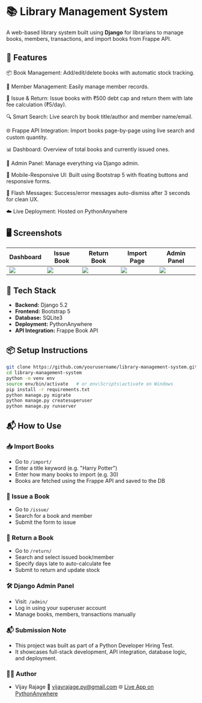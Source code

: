 # 📚 Library Management System

A web-based library system built using **Django** for librarians to manage books, members, transactions, and import books from Frappe API.

## 🚀 Features

📦 Book Management: Add/edit/delete books with automatic stock tracking.

🧑 Member Management: Easily manage member records.

🔄 Issue & Return: Issue books with ₹500 debt cap and return them with late fee calculation (₹5/day).

🔍 Smart Search: Live search by book title/author and member name/email.

🌐 Frappe API Integration: Import books page-by-page using live search and custom quantity.

📊 Dashboard: Overview of total books and currently issued ones.

🔐 Admin Panel: Manage everything via Django admin.

📱 Mobile-Responsive UI: Built using Bootstrap 5 with floating buttons and responsive forms.

🔔 Flash Messages: Success/error messages auto-dismiss after 3 seconds for clean UX.

☁️ Live Deployment: Hosted on PythonAnywhere

## 🖥️ Screenshots

| Dashboard | Issue Book | Return Book | Import Page | Admin Panel |
|----------|------------|-------------|-------------|-------------|
| ![](screenshots/dashboard.png) | ![](screenshots/issue.png) | ![](screenshots/return.png) | ![](screenshots/import.png) | ![](screenshots/admin.png) |

## 🔧 Tech Stack

- **Backend:** Django 5.2
- **Frontend:** Bootstrap 5
- **Database:** SQLite3
- **Deployment:** PythonAnywhere
- **API Integration:** Frappe Book API

## 📦 Setup Instructions

```bash
git clone https://github.com/yourusername/library-management-system.git
cd library-management-system
python -m venv env
source env/bin/activate   # or env\Scripts\activate on Windows
pip install -r requirements.txt
python manage.py migrate
python manage.py createsuperuser
python manage.py runserver
```
## 📬 How to Use

### 📥 Import Books
- Go to `/import/`
- Enter a title keyword (e.g. "Harry Potter")
- Enter how many books to import (e.g. 30)
- Books are fetched using the Frappe API and saved to the DB

### 📖 Issue a Book
- Go to `/issue/`
- Search for a book and member
- Submit the form to issue

### 🔁 Return a Book
- Go to `/return/`
- Search and select issued book/member
- Specify days late to auto-calculate fee
- Submit to return and update stock

### 🛠️ Django Admin Panel
- Visit: `/admin/`
- Log in using your superuser account
- Manage books, members, transactions manually

### 📬 Submission Note
- This project was built as part of a Python Developer Hiring Test.
- It showcases full-stack development, API integration, database logic, and deployment.

### 🙋‍♂️ Author
- Vijay Rajage
📧 vijayrajage.py@gmail.com
🌐 [Live App on PythonAnywhere](https://vijayrajage.pythonanywhere.com)

